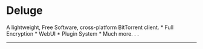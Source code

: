 # Deluge

A lightweight, Free Software, cross-platform BitTorrent client. * Full Encryption * WebUI * Plugin System * Much more. . .

---